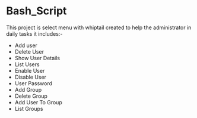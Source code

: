 # Bash_Script
This project is select menu with whiptail created to help the administrator in daily tasks it includes:-
- Add user
- Delete User
- Show User Details
- List Users
- Enable User
- Disable User
- User Password
- Add Group
- Delete Group
- Add User To Group
- List Groups
